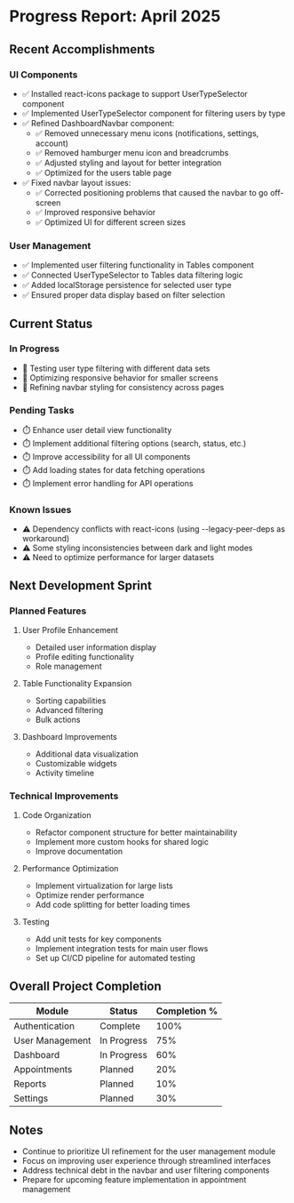 # Progress Report: April 2025

## Recent Accomplishments

### UI Components
- ✅ Installed react-icons package to support UserTypeSelector component
- ✅ Implemented UserTypeSelector component for filtering users by type
- ✅ Refined DashboardNavbar component:
  - ✅ Removed unnecessary menu icons (notifications, settings, account)
  - ✅ Removed hamburger menu icon and breadcrumbs
  - ✅ Adjusted styling and layout for better integration
  - ✅ Optimized for the users table page
- ✅ Fixed navbar layout issues:
  - ✅ Corrected positioning problems that caused the navbar to go off-screen
  - ✅ Improved responsive behavior
  - ✅ Optimized UI for different screen sizes

### User Management
- ✅ Implemented user filtering functionality in Tables component
- ✅ Connected UserTypeSelector to Tables data filtering logic
- ✅ Added localStorage persistence for selected user type
- ✅ Ensured proper data display based on filter selection

## Current Status

### In Progress
- 🔄 Testing user type filtering with different data sets
- 🔄 Optimizing responsive behavior for smaller screens
- 🔄 Refining navbar styling for consistency across pages

### Pending Tasks
- ⏱️ Enhance user detail view functionality
- ⏱️ Implement additional filtering options (search, status, etc.)
- ⏱️ Improve accessibility for all UI components
- ⏱️ Add loading states for data fetching operations
- ⏱️ Implement error handling for API operations

### Known Issues
- ⚠️ Dependency conflicts with react-icons (using --legacy-peer-deps as workaround)
- ⚠️ Some styling inconsistencies between dark and light modes
- ⚠️ Need to optimize performance for larger datasets

## Next Development Sprint

### Planned Features
1. User Profile Enhancement
   - Detailed user information display
   - Profile editing functionality
   - Role management

2. Table Functionality Expansion
   - Sorting capabilities
   - Advanced filtering
   - Bulk actions

3. Dashboard Improvements
   - Additional data visualization
   - Customizable widgets
   - Activity timeline

### Technical Improvements
1. Code Organization
   - Refactor component structure for better maintainability
   - Implement more custom hooks for shared logic
   - Improve documentation

2. Performance Optimization
   - Implement virtualization for large lists
   - Optimize render performance
   - Add code splitting for better loading times

3. Testing
   - Add unit tests for key components
   - Implement integration tests for main user flows
   - Set up CI/CD pipeline for automated testing

## Overall Project Completion

| Module | Status | Completion % |
|--------|--------|--------------|
| Authentication | Complete | 100% |
| User Management | In Progress | 75% |
| Dashboard | In Progress | 60% |
| Appointments | Planned | 20% |
| Reports | Planned | 10% |
| Settings | Planned | 30% |

## Notes
- Continue to prioritize UI refinement for the user management module
- Focus on improving user experience through streamlined interfaces
- Address technical debt in the navbar and user filtering components
- Prepare for upcoming feature implementation in appointment management 
